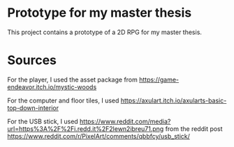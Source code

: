 # Prototype for my master thesis
This project contains a prototype of a 2D RPG for my master thesis.

# Sources
For the player, I used the asset package from https://game-endeavor.itch.io/mystic-woods 


For the computer and floor tiles, I used https://axulart.itch.io/axularts-basic-top-down-interior

For the USB stick, I used https://www.reddit.com/media?url=https%3A%2F%2Fi.redd.it%2F2lewn2ibreu71.png from the reddit post https://www.reddit.com/r/PixelArt/comments/qbbfcy/usb_stick/ 


